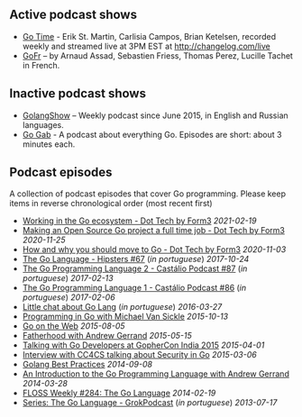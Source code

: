 ## Active podcast shows
* [Go Time](http://gotime.fm) - Erik St. Martin, Carlisia Campos, Brian Ketelsen, recorded weekly and streamed live at 3PM EST at http://changelog.com/live
* [GoFr](https://soundcloud.com/arnaud-assad/sets/gofr) – by Arnaud Assad, Sebastien Friess, Thomas Perez, Lucille Tachet in French.

## Inactive podcast shows
* [GolangShow](http://golangshow.com/) – Weekly podcast since June 2015, in English and Russian languages.
* [Go Gab](https://www.briefs.fm/go-gab) - A podcast about everything Go. Episodes are short: about 3 minutes each.


## Podcast episodes
A collection of podcast episodes that cover Go programming. Please keep items in reverse chronological order (most recent first)
* [Working in the Go ecosystem - Dot Tech by Form3](https://techpodcast.form3.tech/episodes/ep-6-tech-working-in-the-go-ecosystem-with-bartomiej-klimczak) _2021-02-19_
* [Making an Open Source Go project a full time job - Dot Tech by Form3](https://techpodcast.form3.tech/episodes/ep-2-tech-making-an-open-source-go-project-a-full-time-job-with-ashley-jeffs2) _2020-11-25_
* [How and why you should move to Go - Dot Tech by Form3](https://techpodcast.form3.tech/episodes/ep-1-tech-how-and-why-you-should-move-to-go-with-johan-brandhorst-andy-kuszyk) _2020-11-03_
* [The Go Language - Hipsters #67](https://hipsters.tech/linguagem-go-hipsters-67/) (_in portuguese_) _2017-10-24_
* [The Go Programming Language 2 - Castálio Podcast #87](http://castalio.info/episodio-87-linguagem-de-programacao-go-parte-2.html) (_in portuguese_) _2017-02-13_
* [The Go Programming Language 1 - Castálio Podcast #86](http://castalio.info/episodio-86-linguagem-de-programacao-go-parte-1.html) (_in portuguese_) _2017-02-06_
* [Little chat about Go Lang](https://soundcloud.com/rdshipit/capycast-2-golang) (_in portuguese_) _2016-03-27_
* [Programming in Go with Michael Van Sickle](https://www.dotnetrocks.com/?show=1203) _2015-10-13_
* [Go on the Web](http://thewebplatform.libsyn.com/55-go-on-the-web) _2015-08-05_
* [Fatherhood with Andrew Gerrand](http://beatsryetypes.com/episodes/2015/05/18/episode-16-fatherhood-with-andrew-gerrand.html) _2015-05-15_
* [Talking with Go Developers at GopherCon India 2015](https://soundcloud.com/thenewstackanalysts/show-33-gophercon-india-2015) _2015-04-01_
* [Interview with CC4CS talking about Security in Go](https://go.unicorn.tv/podcasts/interview-with-cc4cs-talking-about-security-in-go) _2015-03-06_
* [Golang Best Practices](https://go.unicorn.tv/podcasts/golang-best-practices) _2014-09-08_
* [An Introduction to the Go Programming Language with Andrew Gerrand](http://hanselminutes.com/416/an-introduction-to-the-go-programming-language-with-andrew-gerrand) _2014-03-28_
* [FLOSS Weekly #284: The Go Language](https://twit.tv/shows/floss-weekly/episodes/284) _2014-02-19_
* [Series: The Go Language - GrokPodcast](http://www.grokpodcast.com/series/a-linguagem-go/) (_in portuguese_) _2013-07-17_